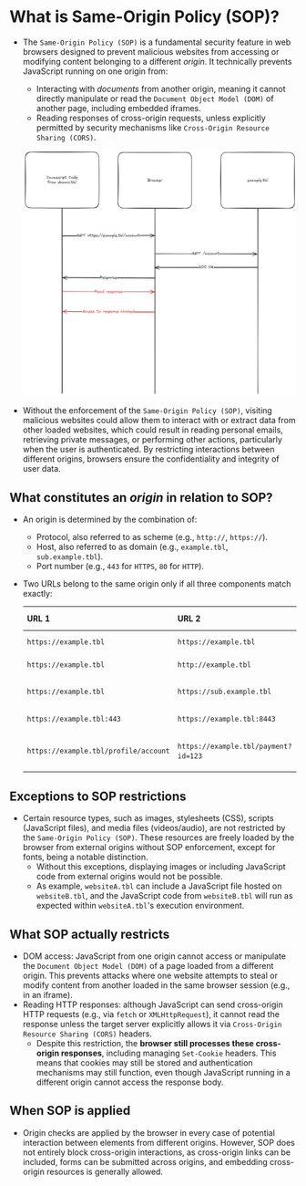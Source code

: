 # What is Same-Origin Policy (SOP)?

* The `Same-Origin Policy (SOP)` is a fundamental security feature in web browsers designed to prevent malicious websites from accessing or modifying content belonging to a different *origin*. It technically prevents JavaScript running on one origin from:
  * Interacting with *documents* from another origin, meaning it cannot directly manipulate or read the `Document Object Model (DOM)` of another page, including embedded iframes.
  * Reading responses of cross-origin requests, unless explicitly permitted by security mechanisms like `Cross-Origin Resource Sharing (CORS)`.

  ![Same-origin policy overview][1]

* Without the enforcement of the `Same-Origin Policy (SOP)`, visiting malicious websites could allow them to interact with or extract data from other loaded websites, which could result in reading personal emails, retrieving private messages, or performing other actions, particularly when the user is authenticated. By restricting interactions between different origins, browsers ensure the confidentiality and integrity of user data.

## What constitutes an *origin* in relation to SOP?

* An origin is determined by the combination of:
  * Protocol, also referred to as scheme (e.g., `http://`, `https://`).
  * Host, also referred to as domain (e.g., `example.tbl`, `sub.example.tbl`).
  * Port number (e.g., `443` for `HTTPS`, `80` for `HTTP`).
* Two URLs belong to the same origin only if all three components match exactly:

  | URL 1 | URL 2 | Same origin? | Reason |
  |----------|----------|-------------|--------|
  | `https://example.tbl` | `https://example.tbl` | ✅ Yes | All components match |
  | `https://example.tbl` | `http://example.tbl` | ❌ No | Protocol differs (`https` vs `http`) |
  | `https://example.tbl` | `https://sub.example.tbl` | ❌ No | Host differs (`example.tbl` vs `sub.example.tbl`) |
  | `https://example.tbl:443` | `https://example.tbl:8443` | ❌ No | Port differs (`443` vs `8443`) |
  | `https://example.tbl/profile/account` | `https://example.tbl/payment?id=123` | ✅ Yes | Query parameters do not affect the origin |

## Exceptions to SOP restrictions

* Certain resource types, such as images, stylesheets (CSS), scripts (JavaScript files), and media files (videos/audio), are not restricted by the `Same-Origin Policy (SOP)`. These resources are freely loaded by the browser from external origins without SOP enforcement, except for fonts, being a notable distinction.
  * Without this exceptions, displaying images or including JavaScript code from external origins would not be possible.
  * As example, `websiteA.tbl` can include a JavaScript file hosted on `websiteB.tbl`, and the JavaScript code from `websiteB.tbl` will run as expected within `websiteA.tbl`'s execution environment.

## What SOP actually restricts

* DOM access: JavaScript from one origin cannot access or manipulate the `Document Object Model (DOM)` of a page loaded from a different origin. This prevents attacks where one website attempts to steal or modify content from another loaded in the same browser session (e.g., in an iframe).
* Reading HTTP responses: although JavaScript can send cross-origin HTTP requests (e.g., via `fetch` or `XMLHttpRequest`), it cannot read the response unless the target server explicitly allows it via `Cross-Origin Resource Sharing (CORS)` headers.
  * Despite this restriction, the **browser still processes these cross-origin responses**, including managing `Set-Cookie` headers. This means that cookies may still be stored and authentication mechanisms may still function, even though JavaScript running in a different origin cannot access the response body.

## When SOP is applied

* Origin checks are applied by the browser in every case of potential interaction between elements from different origins. However, SOP does not entirely block cross-origin interactions, as cross-origin links can be included, forms can be submitted across origins, and embedding cross-origin resources is generally allowed.

[1]: /static/images/same-origin-policy-overview.png
